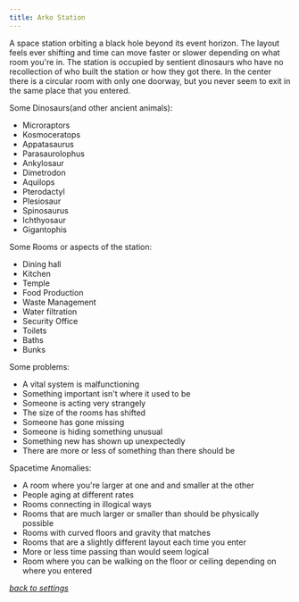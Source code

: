 ```yaml
---
title: Arko Station
---
```

A space station orbiting a black hole beyond its event horizon. The layout feels ever shifting and time can move faster or slower depending on what room you're in. The station is occupied by sentient dinosaurs who have no recollection of who built the station or how they got there. In the center there is a circular room with only one doorway, but you never seem to exit in the same place that you entered.

Some Dinosaurs(and other ancient animals):

- Microraptors
- Kosmoceratops
- Appatasaurus
- Parasaurolophus
- Ankylosaur
- Dimetrodon
- Aquilops
- Pterodactyl
- Plesiosaur
- Spinosaurus
- Ichthyosaur
- Gigantophis

Some Rooms or aspects of the station:

- Dining hall
- Kitchen
- Temple
- Food Production
- Waste Management
- Water filtration
- Security Office
- Toilets
- Baths
- Bunks

Some problems:

- A vital system is malfunctioning
- Something important isn't where it used to be
- Someone is acting very strangely
- The size of the rooms has shifted
- Someone has gone missing
- Someone is hiding something unusual
- Something new has shown up unexpectedly
- There are more or less of something than there should be

Spacetime Anomalies:

- A room where you're larger at one and and smaller at the other
- People aging at different rates
- Rooms connecting in illogical ways
- Rooms that are much larger or smaller than should be physically possible
- Rooms with curved floors and gravity that matches
- Rooms that are a slightly different layout each time you enter
- More or less time passing than would seem logical
- Room where you can be walking on the floor or ceiling depending on where you entered 

*[back to settings](https://pennylescroche.github.io/Distorted-Domains/setting)*
